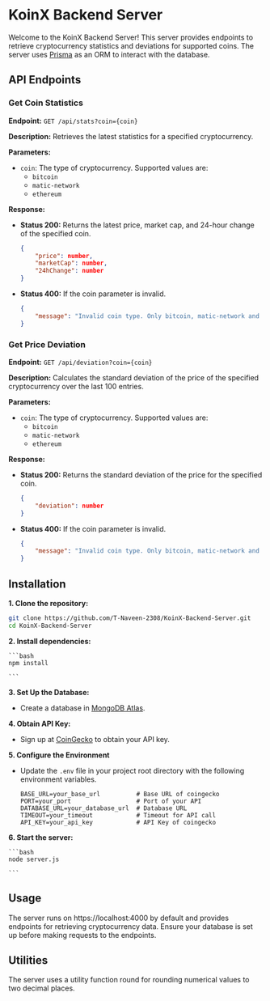 # KoinX Backend Server

Welcome to the KoinX Backend Server! This server provides endpoints to retrieve cryptocurrency statistics and deviations for supported coins. The server uses [Prisma](https://www.prisma.io/) as an ORM to interact with the database.

## API Endpoints

### Get Coin Statistics

**Endpoint:** `GET /api/stats?coin={coin}`

**Description:** Retrieves the latest statistics for a specified cryptocurrency.

**Parameters:**

- `coin`: The type of cryptocurrency. Supported values are:
  - `bitcoin`
  - `matic-network`
  - `ethereum`

**Response:**

- **Status 200:** Returns the latest price, market cap, and 24-hour change of the specified coin.

  ```json
  {
      "price": number,
      "marketCap": number,
      "24hChange": number
  }
  ```

- **Status 400:** If the coin parameter is invalid.

    ```json
    {
        "message": "Invalid coin type. Only bitcoin, matic-network and ethereum are allowed."
    }
    ```

### Get Price Deviation

**Endpoint:** `GET /api/deviation?coin={coin}`

**Description:** Calculates the standard deviation of the price of the specified cryptocurrency over the last 100 entries.

**Parameters:**

- `coin`: The type of cryptocurrency. Supported values are:
  - `bitcoin`
  - `matic-network`
  - `ethereum`

**Response:**

- **Status 200:** Returns the standard deviation of the price for the specified coin.

    ```json
    {
        "deviation": number
    }
    ```

- **Status 400:** If the coin parameter is invalid.

    ```json
    {
        "message": "Invalid coin type. Only bitcoin, matic-network and ethereum are allowed."
    }
    ```


## Installation

**1. Clone the repository:**

   ```bash
   git clone https://github.com/T-Naveen-2308/KoinX-Backend-Server.git
   cd KoinX-Backend-Server
   ```

**2. Install dependencies:**

    ```bash
    npm install

    ```
    
**3. Set Up the Database:**
- Create a database in [MongoDB Atlas](https://www.mongodb.com/cloud/atlas).

**4. Obtain API Key:**
- Sign up at [CoinGecko](https://coingecko.com) to obtain your API key.

**5. Configure the Environment**
- Update the `.env` file in your project root directory with the following environment variables.

    ```plaintext
   BASE_URL=your_base_url          # Base URL of coingecko
   PORT=your_port                  # Port of your API
   DATABASE_URL=your_database_url  # Database URL
   TIMEOUT=your_timeout            # Timeout for API call
   API_KEY=your_api_key            # API Key of coingecko
   ```

**6. Start the server:**

    ```bash
    node server.js
    
    ```

## Usage
The server runs on https://localhost:4000 by default and provides endpoints for retrieving cryptocurrency data. Ensure your database is set up before making requests to the endpoints.

## Utilities
The server uses a utility function round for rounding numerical values to two decimal places.